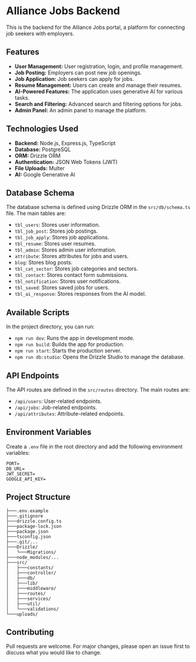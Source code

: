 # Alliance Jobs Backend

This is the backend for the Alliance Jobs portal, a platform for connecting job seekers with employers.

## Features

*   **User Management:** User registration, login, and profile management.
*   **Job Posting:** Employers can post new job openings.
*   **Job Application:** Job seekers can apply for jobs.
*   **Resume Management:** Users can create and manage their resumes.
*   **AI-Powered Features:** The application uses generative AI for various tasks.
*   **Search and Filtering:** Advanced search and filtering options for jobs.
*   **Admin Panel:** An admin panel to manage the platform.

## Technologies Used

*   **Backend:** Node.js, Express.js, TypeScript
*   **Database:** PostgreSQL
*   **ORM:** Drizzle ORM
*   **Authentication:** JSON Web Tokens (JWT)
*   **File Uploads:** Multer
*   **AI:** Google Generative AI

## Database Schema

The database schema is defined using Drizzle ORM in the `src/db/schema.ts` file. The main tables are:

*   `tbl_users`: Stores user information.
*   `tbl_job_post`: Stores job postings.
*   `tbl_job_apply`: Stores job applications.
*   `tbl_resume`: Stores user resumes.
*   `tbl_admin`: Stores admin user information.
*   `attribute`: Stores attributes for jobs and users.
*   `blog`: Stores blog posts.
*   `tbl_cat_sector`: Stores job categories and sectors.
*   `tbl_contact`: Stores contact form submissions.
*   `tbl_notification`: Stores user notifications.
*   `tbl_saved`: Stores saved jobs for users.
*   `tbl_ai_response`: Stores responses from the AI model.

## Available Scripts

In the project directory, you can run:

*   `npm run dev`: Runs the app in development mode.
*   `npm run build`: Builds the app for production.
*   `npm run start`: Starts the production server.
*   `npm run db:studio`: Opens the Drizzle Studio to manage the database.

## API Endpoints

The API routes are defined in the `src/routes` directory. The main routes are:

*   `/api/users`: User-related endpoints.
*   `/api/jobs`: Job-related endpoints.
*   `/api/attributes`: Attribute-related endpoints.

## Environment Variables

Create a `.env` file in the root directory and add the following environment variables:

```
PORT=
DB_URL=
JWT_SECRET=
GOOGLE_API_KEY=
```

## Project Structure
```
├───.env.example
├───.gitignore
├───drizzle.config.ts
├───package-lock.json
├───package.json
├───tsconfig.json
├───.git/...
├───Drizzle/
│   └───Migrations/
├───node_modules/...
├───src/
│   ├───constants/
│   ├───controller/
│   ├───db/
│   ├───lib/
│   ├───middleware/
│   ├───routes/
│   ├───services/
│   ├───util/
│   └───validations/
└───uploads/
```

## Contributing

Pull requests are welcome. For major changes, please open an issue first to discuss what you would like to change.
